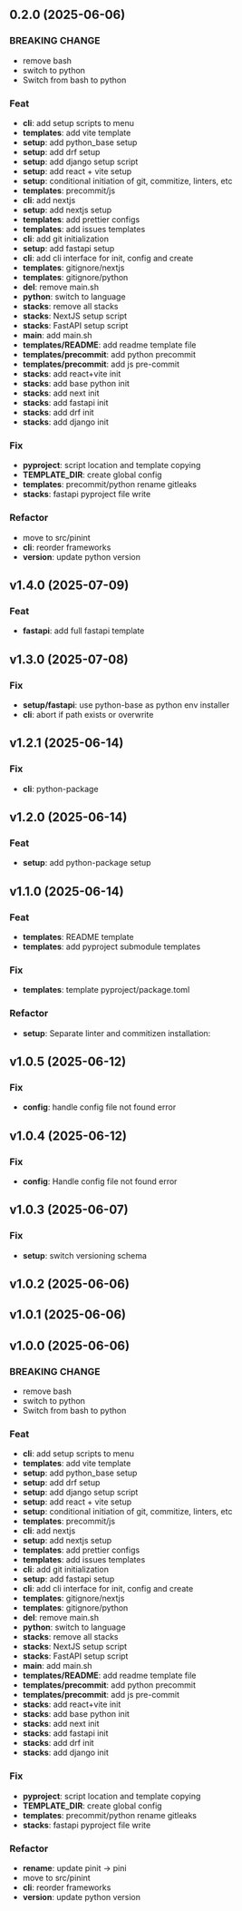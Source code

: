 ## 0.2.0 (2025-06-06)

### BREAKING CHANGE

- remove bash
- switch to python
- Switch from bash to python

### Feat

- **cli**: add setup scripts to menu
- **templates**: add vite template
- **setup**: add python_base setup
- **setup**: add drf setup
- **setup**: add django setup script
- **setup**: add react + vite setup
- **setup**: conditional initiation of git, commitize, linters, etc
- **templates**: precommit/js
- **cli**: add nextjs
- **setup**: add nextjs setup
- **templates**: add prettier configs
- **templates**: add issues templates
- **cli**: add git initialization
- **setup**: add fastapi setup
- **cli**: add cli interface for init, config and create
- **templates**: gitignore/nextjs
- **templates**: gitignore/python
- **del**: remove main.sh
- **python**: switch to language
- **stacks**: remove all stacks
- **stacks**: NextJS setup script
- **stacks**: FastAPI setup script
- **main**: add main.sh
- **templates/README**: add readme template file
- **templates/precommit**: add python precommit
- **templates/precommit**: add js pre-commit
- **stacks**: add react+vite init
- **stacks**: add base python init
- **stacks**: add next init
- **stacks**: add fastapi init
- **stacks**: add drf init
- **stacks**: add django init

### Fix

- **pyproject**: script location and template copying
- **TEMPLATE_DIR**: create global config
- **templates**: precommit/python rename gitleaks
- **stacks**: fastapi pyproject file write

### Refactor

- move to src/pinint
- **cli**: reorder frameworks
- **version**: update python version

## v1.4.0 (2025-07-09)

### Feat

- **fastapi**: add full fastapi template

## v1.3.0 (2025-07-08)

### Fix

- **setup/fastapi**: use python-base as python env installer
- **cli**: abort if path exists or overwrite

## v1.2.1 (2025-06-14)

### Fix

- **cli**: python-package

## v1.2.0 (2025-06-14)

### Feat

- **setup**: add python-package setup

## v1.1.0 (2025-06-14)

### Feat

- **templates**: README template
- **templates**: add pyproject submodule templates

### Fix

- **templates**: template pyproject/package.toml

### Refactor

- **setup**: Separate linter and commitizen installation:

## v1.0.5 (2025-06-12)

### Fix

- **config**: handle config file not found error

## v1.0.4 (2025-06-12)

### Fix

- **config**: Handle config file not found error

## v1.0.3 (2025-06-07)

### Fix

- **setup**: switch versioning schema

## v1.0.2 (2025-06-06)

## v1.0.1 (2025-06-06)

## v1.0.0 (2025-06-06)

### BREAKING CHANGE

- remove bash
- switch to python
- Switch from bash to python

### Feat

- **cli**: add setup scripts to menu
- **templates**: add vite template
- **setup**: add python_base setup
- **setup**: add drf setup
- **setup**: add django setup script
- **setup**: add react + vite setup
- **setup**: conditional initiation of git, commitize, linters, etc
- **templates**: precommit/js
- **cli**: add nextjs
- **setup**: add nextjs setup
- **templates**: add prettier configs
- **templates**: add issues templates
- **cli**: add git initialization
- **setup**: add fastapi setup
- **cli**: add cli interface for init, config and create
- **templates**: gitignore/nextjs
- **templates**: gitignore/python
- **del**: remove main.sh
- **python**: switch to language
- **stacks**: remove all stacks
- **stacks**: NextJS setup script
- **stacks**: FastAPI setup script
- **main**: add main.sh
- **templates/README**: add readme template file
- **templates/precommit**: add python precommit
- **templates/precommit**: add js pre-commit
- **stacks**: add react+vite init
- **stacks**: add base python init
- **stacks**: add next init
- **stacks**: add fastapi init
- **stacks**: add drf init
- **stacks**: add django init

### Fix

- **pyproject**: script location and template copying
- **TEMPLATE_DIR**: create global config
- **templates**: precommit/python rename gitleaks
- **stacks**: fastapi pyproject file write

### Refactor

- **rename**: update pinit -> pini
- move to src/pinint
- **cli**: reorder frameworks
- **version**: update python version
